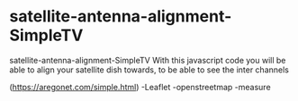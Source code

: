 # satellite-antenna-alignment-SimpleTV
satellite-antenna-alignment-SimpleTV
With this javascript code you will be able to align your satellite dish towards, to be able to see the inter channels

(https://aregonet.com/simple.html) -Leaflet -openstreetmap -measure
